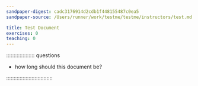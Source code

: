 ```yaml
---
sandpaper-digest: cadc3176914d2cdb1f448155487c0ea5
sandpaper-source: /Users/runner/work/testme/testme/instructors/test.md

title: Test Document
exercises: 0
teaching: 0
---
```




::::::::::::::::::: questions

 - how long should this document be? 

:::::::::::::::::::::::::::::::
